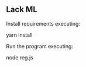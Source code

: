 Lack ML
-------

Install requirements executing:

  yarn install

Run the program executing:

  node reg.js
